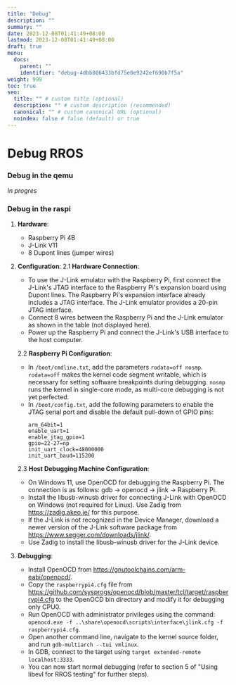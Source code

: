 ```yaml
---
title: "Debug"
description: ""
summary: ""
date: 2023-12-08T01:41:49+08:00
lastmod: 2023-12-08T01:41:49+08:00
draft: true
menu:
  docs:
    parent: ""
    identifier: "debug-4dbb806433bfd75e0e9242ef690b7f5a"
weight: 999
toc: true
seo:
  title: "" # custom title (optional)
  description: "" # custom description (recommended)
  canonical: "" # custom canonical URL (optional)
  noindex: false # false (default) or true
---
```


# Debug RROS

### Debug in the qemu

*In progres*

### Debug in the raspi

1. **Hardware**:
   - Raspberry Pi 4B
   - J-Link V11
   - 8 Dupont lines (jumper wires)

2. **Configuration**:
   2.1 **Hardware Connection**:
      - To use the J-Link emulator with the Raspberry Pi, first connect the J-Link's JTAG interface to the Raspberry Pi's expansion board using Dupont lines. The Raspberry Pi's expansion interface already includes a JTAG interface. The J-Link emulator provides a 20-pin JTAG interface.
      - Connect 8 wires between the Raspberry Pi and the J-Link emulator as shown in the table (not displayed here).
      - Power up the Raspberry Pi and connect the J-Link's USB interface to the host computer.

   2.2 **Raspberry Pi Configuration**:
      - In `/boot/cmdline.txt`, add the parameters `rodata=off nosmp`. `rodata=off` makes the kernel code segment writable, which is necessary for setting software breakpoints during debugging. `nosmp` runs the kernel in single-core mode, as multi-core debugging is not yet perfected.
      - In `/boot/config.txt`, add the following parameters to enable the JTAG serial port and disable the default pull-down of GPIO pins:
        ```
        arm_64bit=1
        enable_uart=1
        enable_jtag_gpio=1
        gpio=22-27=np
        init_uart_clock=48000000
        init_uart_baud=115200
        ```

   2.3 **Host Debugging Machine Configuration**:
      - On Windows 11, use OpenOCD for debugging the Raspberry Pi. The connection is as follows: gdb → openocd → jlink → Raspberry Pi.
      - Install the libusb-winusb driver for connecting J-Link with OpenOCD on Windows (not required for Linux). Use Zadig from https://zadig.akeo.ie/ for this purpose.
      - If the J-Link is not recognized in the Device Manager, download a newer version of the J-Link software package from https://www.segger.com/downloads/jlink/.
      - Use Zadig to install the libusb-winusb driver for the J-Link device.

3. **Debugging**:
   - Install OpenOCD from https://gnutoolchains.com/arm-eabi/openocd/. 
   - Copy the `raspberrypi4.cfg` file from https://github.com/sysprogs/openocd/blob/master/tcl/target/raspberrypi4.cfg to the OpenOCD bin directory and modify it for debugging only CPU0.
   - Run OpenOCD with administrator privileges using the command: `openocd.exe -f ..\share\openocd\scripts\interface\jlink.cfg -f raspberrypi4.cfg`.
   - Open another command line, navigate to the kernel source folder, and run `gdb-multiarch --tui vmlinux`.
   - In GDB, connect to the target using `target extended-remote localhost:3333`.
   - You can now start normal debugging (refer to section 5 of "Using libevl for RROS testing" for further steps).
